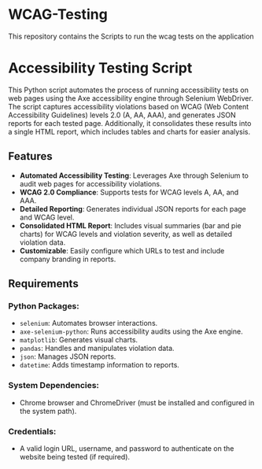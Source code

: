 # WCAG-Testing
This repository contains the Scripts to run the wcag tests on the application
# Accessibility Testing Script

This Python script automates the process of running accessibility tests on web pages using the Axe accessibility engine through Selenium WebDriver. The script captures accessibility violations based on WCAG (Web Content Accessibility Guidelines) levels 2.0 (A, AA, AAA), and generates JSON reports for each tested page. Additionally, it consolidates these results into a single HTML report, which includes tables and charts for easier analysis.

## Features

- **Automated Accessibility Testing**: Leverages Axe through Selenium to audit web pages for accessibility violations.
- **WCAG 2.0 Compliance**: Supports tests for WCAG levels A, AA, and AAA.
- **Detailed Reporting**: Generates individual JSON reports for each page and WCAG level.
- **Consolidated HTML Report**: Includes visual summaries (bar and pie charts) for WCAG levels and violation severity, as well as detailed violation data.
- **Customizable**: Easily configure which URLs to test and include company branding in reports.

## Requirements

### Python Packages:
- `selenium`: Automates browser interactions.
- `axe-selenium-python`: Runs accessibility audits using the Axe engine.
- `matplotlib`: Generates visual charts.
- `pandas`: Handles and manipulates violation data.
- `json`: Manages JSON reports.
- `datetime`: Adds timestamp information to reports.

### System Dependencies:
- Chrome browser and ChromeDriver (must be installed and configured in the system path).

### Credentials:
- A valid login URL, username, and password to authenticate on the website being tested (if required).



